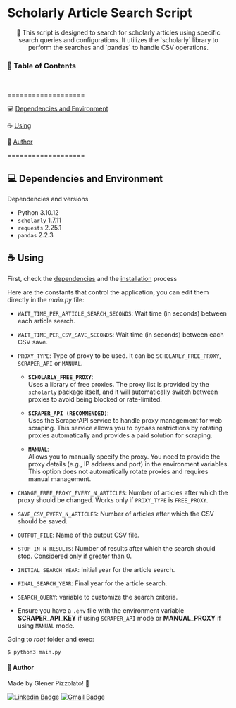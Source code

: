 # **Scholarly Article Search Script**

<p align="center"> 🚀 This script is designed to search for scholarly articles using specific search queries and configurations. It utilizes the `scholarly` library to perform the searches and `pandas` to handle CSV operations. </p>

<h3>🏁 Table of Contents</h3>

<br>

===================

<!--ts-->

💻 [Dependencies and Environment](#dependenciesandenvironment)

☕ [Using](#using)

👷 [Author](#author)

<!--te-->

===================

<div id="dependenciesandenvironment"></div>

## 💻 **Dependencies and Environment**

Dependencies and versions

- Python 3.10.12
- `scholarly` 1.7.11
- `requests` 2.25.1
- `pandas` 2.2.3

<div id="using"></div>

## ☕ **Using**

First, check the [dependencies](#dependenciesandenvironment) and the [installation](#installing) process

Here are the constants that control the application, you can edit them directly in the _main.py_ file:

- `WAIT_TIME_PER_ARTICLE_SEARCH_SECONDS`: Wait time (in seconds) between each article search.
- `WAIT_TIME_PER_CSV_SAVE_SECONDS`: Wait time (in seconds) between each CSV save.

- `PROXY_TYPE`: Type of proxy to be used. It can be `SCHOLARLY_FREE_PROXY`, `SCRAPER_API` or `MANUAL`.

  - **`SCHOLARLY_FREE_PROXY`**:  
  Uses a library of free proxies. The proxy list is provided by the `scholarly` package itself, and it will automatically switch between proxies to avoid being blocked or rate-limited.

  - **`SCRAPER_API (RECOMMENDED)`**:  
  Uses the ScraperAPI service to handle proxy management for web scraping. This service allows you to bypass restrictions by rotating proxies automatically and provides a paid solution for scraping.

  - **`MANUAL`**:  
  Allows you to manually specify the proxy. You need to provide the proxy details (e.g., IP address and port) in the environment variables. This option does not automatically rotate proxies and requires manual management.

- `CHANGE_FREE_PROXY_EVERY_N_ARTICLES`: Number of articles after which the proxy should be changed. Works only if `PROXY_TYPE` is `FREE_PROXY`.

- `SAVE_CSV_EVERY_N_ARTICLES`: Number of articles after which the CSV should be saved.
- `OUTPUT_FILE`: Name of the output CSV file.

- `STOP_IN_N_RESULTS`: Number of results after which the search should stop. Considered only if greater than 0.
- `INITIAL_SEARCH_YEAR`: Initial year for the article search.
- `FINAL_SEARCH_YEAR`: Final year for the article search.
- `SEARCH_QUERY`: variable to customize the search criteria.

- Ensure you have a `.env` file with the environment variable **SCRAPER_API_KEY** if using `SCRAPER_API` mode or **MANUAL_PROXY** if using `MANUAL` mode.

Going to _root_ folder and exec:

```
$ python3 main.py
```

<div id="author"></div>

#### **👷 Author**

Made by Glener Pizzolato! 🙋

[![Linkedin Badge](https://img.shields.io/badge/-Glener-blue?style=flat-square&logo=Linkedin&logoColor=white&link=https://www.linkedin.com/in/glener-pizzolato/)](https://www.linkedin.com/in/glener-pizzolato-6319821b0/)
[![Gmail Badge](https://img.shields.io/badge/-glenerpizzolato@gmail.com-c14438?style=flat-square&logo=Gmail&logoColor=white&link=mailto:glenerpizzolato@gmail.com)](mailto:glenerpizzolato@gmail.com)
